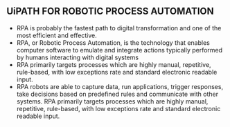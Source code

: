 ## UiPATH FOR ROBOTIC PROCESS AUTOMATION
* RPA is probably the fastest path to digital transformation and one of the most efficient and effective.
* RPA, or Robotic Process Automation, is the technology that enables computer software to emulate and integrate actions typically performed by humans interacting with digital systems
* RPA primarily targets processes which are highly manual, repetitive, rule-based, with low exceptions rate and standard electronic readable input.
* RPA robots are able to capture data, run applications, trigger responses, take decisions based on predefined rules and communicate with other systems. RPA primarily targets processes which are highly manual, repetitive, rule-based, with low exceptions rate and standard electronic readable input.


